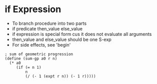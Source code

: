 # if Expression

- To branch procedure into two parts
- if predicate then_value else_value
- if expression is special form cus it does not evaluate all arguments
- then_value and else_value should be one S-exp
- For side effects, see 'begin'


```shell
; sum of geometric progression
(define (sum-gp a0 r n)
  (* a0
     (if (= n 1)
         n
         (/ (- 1 (expt r n)) (- 1 r)))))
```
